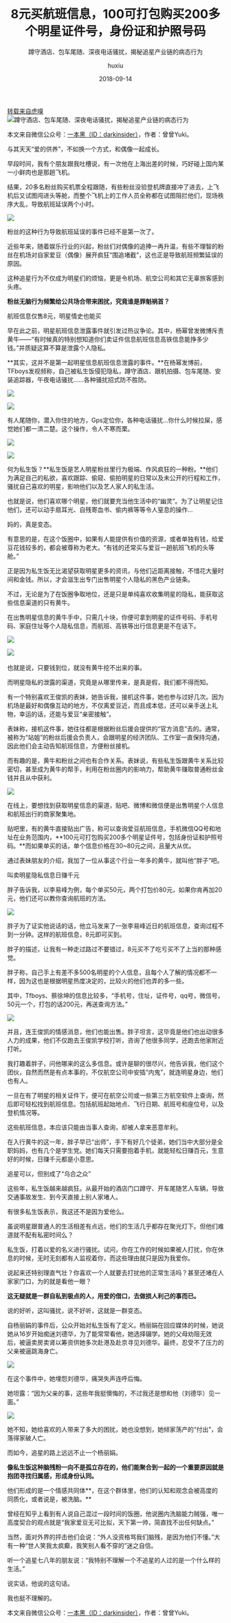 ﻿---
layout:     post
title:      "8元买航班信息，100可打包购买200多个明星证件号，身份证和护照号码"
subtitle:   "蹲守酒店、包车尾随、深夜电话骚扰，揭秘追星产业链的病态行为"
date:       2018-09-14
author:     "huxiu"
header-img: "img/post-bg-js-version.jpg"
tags:
    - 信息泄露
    - 明星
---

[转载来自虎嗅](https://www.huxiu.com/article/262906.html)
![蹲守酒店、包车尾随、深夜电话骚扰，揭秘追星产业链的病态行为](https://img.huxiucdn.com/article/cover/201804/02/174031347288.jpg?imageView2/1/w/710/h/400/|imageMogr2/strip/interlace/1/quality/85/format/jpg)

本文来自微信公众号：[一本黑（ID：darkinsider）](https://mp.weixin.qq.com/s?__biz=MzU4ODAwNzUwMQ==&mid=2247484589&idx=1&sn=4933ea9fc24196b6cd1a410d943bb4f3&chksm=fde2158fca959c9947117914c05cc98180515a3d5b9caec5935c58a8666fa382b603dd1fe5de&mpshare=1&scene=1&srcid=0914c8bItpvV7Ezrpj8Xe0Ou#rd)，作者：曾曾Yuki。

与其天天“爱的供养”，不如换一个方式，和偶像一起成长。

早段时间，我有个朋友跟我吐槽说，有一次他在上海出差的时候，巧好碰上国内某一小鲜肉也是那趟飞机。

结果，20多名粉丝购买机票全程跟随，有些粉丝没验登机牌直接冲了进去，上飞机后又试图闯进头等舱，而整个飞机上的工作人员全称都在试图阻拦他们，现场秩序大乱，导致航班延误两个小时。

![](https://img.huxiucdn.com/article/content/201809/14/161642940407.jpg?imageView2/2/w/1000/format/jpg/interlace/1/q/85)

粉丝的这种行为导致航班延误的事件已经不是第一次了。

近些年来，随着娱乐行业的兴起，粉丝们对偶像的追捧一再升温，有些不理智的粉丝在机场对自家爱豆（偶像）展开疯狂“围追堵截”，这也正是导致航班频繁延误的原因。

这种追星行为不仅成为明星们的烦恼，更是令机场、航空公司和其它无辜旅客感到头疼。

**粉丝无脑行为频繁给公共场合带来困扰，究竟谁是罪魁祸首？**

航班信息仅售8元，明星情史也能买

早在此之前，明星航班信息泄露事件就引发过热议争论。其中，杨幂曾发微博斥责黄牛——“有时候真的特别想知道你们卖证件信息航班信息高铁信息能挣多少钱。”并质疑这算不算是泄露个人隐私。

**其实，这并不是第一起明星信息航班信息泄露的事件。**在杨幂发博前，TFboys发视频称，自己被私生饭侵犯隐私，蹲守酒店、跟机拍摄、包车尾随、安装追踪器，午夜电话骚扰……各种骚扰招式防不胜防。

![](https://img.huxiucdn.com/article/content/201809/14/161642614850.jpg?imageView2/2/w/1000/format/jpg/interlace/1/q/85)

![](https://img.huxiucdn.com/article/content/201809/14/161642518882.jpg?imageView2/2/w/1000/format/jpg/interlace/1/q/85)

有人尾随你，潜入你住的地方，Gps定位你，各种电话骚扰...你什么时候拉屎，感觉她们都一清二楚。这个操作，令人不寒而栗。

![](https://img.huxiucdn.com/article/content/201809/14/161642130924.jpg?imageView2/2/w/1000/format/jpg/interlace/1/q/85)

![](https://img.huxiucdn.com/article/content/201809/14/161642015119.jpg?imageView2/2/w/1000/format/jpg/interlace/1/q/85)

何为私生饭？**私生饭是艺人明星粉丝里行为极端、作风疯狂的一种粉。**他们为满足自己的私欲，喜欢跟踪、偷窥、偷拍明星的日常以及未公开的行程和工作，骚扰自己喜欢的明星，影响他们以及艺人家人的私生活。

也就是说，他们喜欢哪个明星，他们就要充当他生活中的“幽灵”。为了让明星记住他们，还可以动手扇耳光、自残寄血书、偷内裤等等令人窒息的操作...

妈的，真是变态。

有意思的是，在这个饭圈中，如果有人能提供有价值的资源，或者单独有钱，给爱豆花钱较多的，都会被尊称为老大。“有钱的还常买与爱豆一趟航班飞机的头等舱。”

正是因为私生饭无比渴望获取明星更多的资讯，与他们近距离接触，不惜花大量时间和金钱。所以，才会滋生出专门出售明星个人隐私的黑色产业链条。

不过，无论是为了在饭圈争取地位，还是只是单纯喜欢收集明星的隐私，能获取这些信息渠道的只有黄牛。

在出售明星信息的黄牛手中，只需几十块，你便可拿到明星的证件号码、手机号码、家庭住址等个人隐私信息，而航班、高铁等出行信息更是不在话下。

![](https://img.huxiucdn.com/article/content/201809/14/161642769045.jpg?imageView2/2/w/1000/format/jpg/interlace/1/q/85)

![](https://img.huxiucdn.com/article/content/201809/14/161642919304.jpg?imageView2/2/w/1000/format/jpg/interlace/1/q/85)       

也就是说，只要钱到位，就没有黄牛挖不出来的事。

而明星隐私的泄露的渠道，究竟是从哪里传来，是真是假，我们都不得而知。

有一个特别喜欢王俊凯的表妹，她告诉我，接机这件事，她也参与过好几次。因为机场是最好和偶像互动的地方，不仅离爱豆近，而且成本低，还可以亲手送上礼物，幸运的话，还能与爱豆“亲密接触”。

表妹称，接机这件事，她往往都是根据粉丝后援会提供的“官方消息”去的。通常，被称为“站姐”的粉丝后援会负责人，会跟明星的经济团队、工作室一直保持沟通，因此他们会主动告知航班信息，方便粉丝接机。

而有趣的是，黄牛和粉丝之间也有合作关系。表妹说，有些私生饭跟黄牛关系比较密切，甚至成为黄牛的帮手，利用在粉丝圈内的影响力，帮助黄牛赚取普通粉丝金钱并且从中获利。

![](https://img.huxiucdn.com/article/content/201809/14/161642823204.jpg?imageView2/2/w/1000/format/jpg/interlace/1/q/85)

在线上，要想找到获取明星信息的渠道，贴吧、微博和微信便是出售明星个人信息和航班出行的商家聚集地。

贴吧里，有的黄牛直接贴出广告，称可以查询爱豆航班信息，手机微信QQ号和地址在业务范围内，**100元可打包购买200多个明星证件号，包括身份证和护照号码。**而如果单买的话，单个信息价格在30~80元之间，且量大从优。

通过表妹朋友的介绍，我加了一位从事这个行业一年多的黄牛，就叫他“胖子”吧。

叫卖明星隐私信息日赚千元

胖子告诉我，以李易峰为例，每个单买50元，两个打包价80元，如果你肯再加20元，他们还可以教你查询航班的方法。

![](https://img.huxiucdn.com/article/content/201809/14/161642228077.jpg?imageView2/2/w/1000/format/jpg/interlace/1/q/85)

胖子为了证实他说话的话，他立马发来了一张李易峰近日的航班信息，查询过程不到一分钟。这样的航班信息，8元即可买到。

胖子的描述，让我有一种走过路过不要错过，8元买不了吃亏买不了上当的那种感觉。

胖子称，自己手上有差不多500名明星的个人信息，且每个人了解的情况都不一样，因为这也是根据明星热度决定的，比较火的他们也弄的多一些。

其中，Tfboys、蔡徐坤的信息比较多，“手机号，住址，证件号，qq号，微信号，50元一个，打包的话200元，再送查询方法。”

![](https://img.huxiucdn.com/article/content/201809/14/161642166835.jpg?imageView2/2/w/1000/format/jpg/interlace/1/q/85)

并且，连王俊凯的情感消息，他们也能出售。胖子坦言，这毕竟是他们也出动很多人力的成果，他们不仅跑去王俊凯学校打听，咨询了他很多同学，还跑去他家附近打听。

我打趣着胖子，问他哪来的这么多信息。或许是聊的很尽兴，他告诉我，他们这个团伙，自然而然是有点本事的，不仅航空公司中安插“内鬼”，就连明星身边，他们也有人。

一旦在有了明星的相关证件下，便可在航空公司或一些第三方航空软件上查询，然后即可轻松找到航班信息。包括航班起始地点、飞行日期、航班号和座位号，以及登机情况等。

这些航班信息，本应该只能由当事人查询，却被人拿来恶意牟利。

在入行黄牛的这一年，胖子早已“出师”，手下有好几个徒弟，她们当中大部分是全职妈妈，也有几个是学生党。她们每天只需要抱着手机，就能轻松日赚百元，生意好的时候，日赚千元都是小意思。

追星可以，但别成了“乌合之众”

这些年，私生饭越来越疯狂。从最开始的酒店门口蹲守、开车尾随艺人车辆，导致交通事故发生、到今天直接上别人家堵人。

有很多私生饭表示，我这还不是因为爱他么。

虽说明星跟普通人的生活相差有点远，他们的生活几乎都存在聚光灯下。但他们难道就不配有私密时间么？

私生饭，打着以爱的名义进行骚扰。试问，你在工作的时候如果被人打扰，你在休息的时候，无时无刻都有人监视着你，而这些理由就只是因为我爱你。

说起来还特别理直气壮？你喜欢一个人就要去打扰他的正常生活吗？甚至还堵在人家家门口，为的就是看他一眼？

**这无疑就是一群自私到极点的人，用爱的借口，去做损人利己的事而已。**

说的好听，这叫骚扰，说不好听，这就是一群变态。

自杨丽娟的事件后，公众开始对私生饭有了定义。杨丽娟在回应媒体的时候，她说她从16岁开始痴迷刘德华，为了能常常看他，她选择辍学。她的父母劝阻无效后，被逼卖房卖肾以筹资供她多次赴港及赴京寻见刘德华。最终，忍受不了压力的父亲被逼跳海身亡。

![](https://img.huxiucdn.com/article/content/201809/14/161642257327.jpg?imageView2/2/w/1000/format/jpg/interlace/1/q/85)

在这个事件中，她埋怨刘德华，痛哭失声连呼后悔。

她坦露：“因为父亲的事，这些年我挺懊悔的，不过我还是想和他（刘德华）见一面。”

![](https://img.huxiucdn.com/article/content/201809/14/161642517607.jpg?imageView2/2/w/1000/format/jpg/interlace/1/q/85)

她不知，她给喜欢的人带来了多大的困扰，她也没想到，她倾家荡产的“付出”，会落得家破人亡。

而如今，追星的路上远远不止一个杨丽娟。

**像私生饭这种脑残粉一向不是孤立存在的，他们能聚合到一起的一个重要原因就是抱团寻找归属感，形成身份认同。**

他们形成的是一个情感共同体**，在这个群体里，他们的认知和观念会被高度的同质化，或者说是，被洗脑。**

曾经在知乎上看到有人说自己混过一段时间的饭圈，他说圈内洗脑能力贼强，唯一高度契合的观点就是“我家爱豆无可比拟，天下第一帅，简直找不出任何缺点。”

当然，面对外界的抨击他们会说：“外人没资格骂我们脑残，是因为他们不懂。”大有一种“世人笑我太疯癫，我笑别人看不穿的”迷之自信。

听一个追星七八年的朋友说：“我特别不理解一个不追星的人过的是一个什么样的生活。”

说实话，他说的这句话。

我也挺不理解的。

本文来自微信公众号：[一本黑（ID：darkinsider）](https://mp.weixin.qq.com/s?__biz=MzU4ODAwNzUwMQ==&mid=2247484589&idx=1&sn=4933ea9fc24196b6cd1a410d943bb4f3&chksm=fde2158fca959c9947117914c05cc98180515a3d5b9caec5935c58a8666fa382b603dd1fe5de&mpshare=1&scene=1&srcid=0914c8bItpvV7Ezrpj8Xe0Ou#rd)，作者：曾曾Yuki。